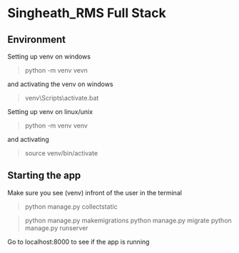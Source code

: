 # Singheath_RMS Full Stack

## Environment
Setting up venv on windows

> python -m venv vevn

and activating the venv on windows

> venv\Scripts\activate.bat

Setting up venv on linux/unix

> python -m venv venv

and activating

> source venv/bin/activate

## Starting the app
Make sure you see (venv) infront of the user in the terminal
> python manage.py collectstatic

> python manage.py makemigrations
> python manage.py migrate
> python manage.py runserver

Go to localhost:8000 to see if the app is running
